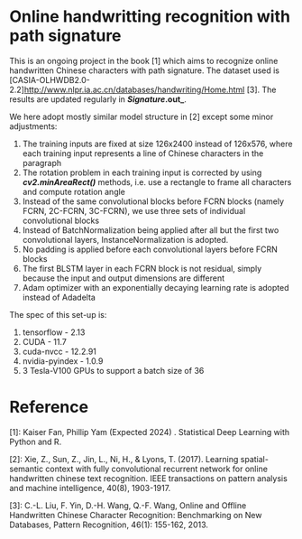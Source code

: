 # Online handwritting recognition with path signature

This is an ongoing project in the book [1] which aims to recognize online handwritten Chinese characters with path signature. The dataset used is [CASIA-OLHWDB2.0-2.2]<http://www.nlpr.ia.ac.cn/databases/handwriting/Home.html> [3]. The results are updated regularly in **_Signature_.out_**.

We here adopt mostly similar model structure in [2] except some minor adjustments:
1. The training inputs are fixed at size 126x2400 instead of 126x576, where each training input represents a line of Chinese characters in the paragraph
2. The rotation problem in each training input is corrected by using **_cv2.minAreaRect()_** methods, i.e. use a rectangle to frame all characters and compute rotation angle
3. Instead of the same convolutional blocks before FCRN blocks (namely FCRN, 2C-FCRN, 3C-FCRN), we use three sets of individual convolutional blocks
4. Instead of BatchNormalization being applied after all but the first two convolutional layers, InstanceNormalization is adopted.
5. No padding is applied before each convolutional layers before FCRN blocks 
6. The first BLSTM layer in each FCRN block is not residual, simply because the input and output dimensions are different
7. Adam optimizer with an exponentially decaying learning rate is adopted instead of Adadelta

The spec of this set-up is:
1. tensorflow - 2.13
2. CUDA - 11.7
3. cuda-nvcc - 12.2.91  
4. nvidia-pyindex - 1.0.9
5. 3 Tesla-V100 GPUs to support a batch size of 36

# Reference
[1]: Kaiser Fan, Phillip Yam (Expected 2024) . Statistical Deep Learning with Python and R.

[2]: Xie, Z., Sun, Z., Jin, L., Ni, H., & Lyons, T. (2017). Learning spatial-semantic context with fully convolutional recurrent network for online handwritten chinese text recognition. IEEE transactions on pattern analysis and machine intelligence, 40(8), 1903-1917.

[3]: C.-L. Liu, F. Yin, D.-H. Wang, Q.-F. Wang, Online and Offline Handwritten Chinese Character Recognition: Benchmarking on New Databases, Pattern Recognition, 46(1): 155-162, 2013.